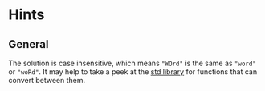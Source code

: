 # Hints

## General

The solution is case insensitive, which means `"WOrd"` is the same as `"word"` or `"woRd"`.
It may help to take a peek at the [std library](https://doc.rust-lang.org/std/primitive.char.html) for functions that can convert between them.
